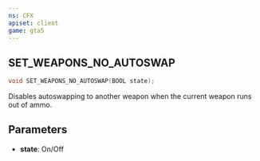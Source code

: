 ```yaml
---
ns: CFX
apiset: client
game: gta5
---
```

## SET_WEAPONS_NO_AUTOSWAP

```c
void SET_WEAPONS_NO_AUTOSWAP(BOOL state);
```

Disables autoswapping to another weapon when the current weapon runs out of ammo.

## Parameters
* **state**: On/Off